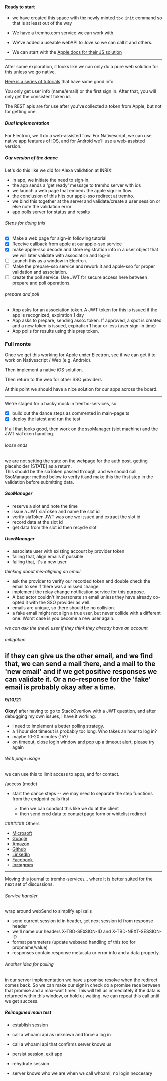 
#### Ready to start

- we have created this space with the newly minted `tbx init` command
so that is at least out of the way
  
 - We have a tremho.com service we can work with.
 - We've added a useable webAPI to Jove so we can call it and others.

- We can start with the [Apple docs for their JS solution](https://developer.apple.com/documentation/sign_in_with_apple/sign_in_with_apple_js)

-----

After some exploration, it looks like we can only do a pure web solution
for this unless we go native.

[Here is a series of tutorials](https://sarunw.com/posts/sign-in-with-apple-1/)
that have some good info.

You only get user info (name/email) on the first sign in. After that,
you will only get the consistent token id.

The REST apis are for use after you've collected a token from Apple, but
not for getting one.

##### Dual implementation
For Electron, we'll do a web-assisted flow.  For Nativescript, we
can use native app features of iOS, and for Android we'll use a web-assisted
version.

##### Our version of the dance
Let's do this like we did for Alexa validation at INRIX:

- In app, we initiate the need to sign-in.
- the app sends a 'get ready' message to tremho server with ids
- we launch a web page that embeds the apple sign-in flow.
- the conclusion of this hits our apple-sso redirect at tremho.
- we bind this together at the server and validate/create a user session
or else note the validation error
- app polls server for status and results

###### Steps for doing this

- [x] Make a web page for sign-in following tutorial 
- [x] Receive callback from apple at our apple-sso service
- [x] make apple-sso decode and store registration info in a user object
  that we will later validate with association and log-in.
- [ ] Launch this as a window in Electron.  
- [ ] Make the prepare-sso service and rework it and apple-sso for proper 
validation and association.
- [ ] create the poll service.  Use JWT for secure access here between
prepare and poll operations.
  
###### prepare and poll

- App asks for an association token.  A JWT token for this is issued if
the app is recognized, expiration 1 day.
- App asks to prepare, sending assoc token.  If approved, a spot is created
and a new token is issued, expiration 1 hour or less (user sign-in time)
- App polls for results using this prep token.   

### Full monte
Once we get this working for Apple under Electron,
see if we can get it to work on Nativescript / Web (e.g. Android).

Then implement a native iOS solution.

Then return to the web for other SSO providers

At this point we should have a nice solution for our apps across the board.

------

We're staged for a hacky mock in tremho-services, so  
- [x] build out the dance steps as commented in main-page.ts 
- [x] deploy the latest and run the test

If all that looks good, then work on the ssoManager (slot machine)
and the JWT siaToken handling.

###### loose ends
we are not setting the state on the webpage for the auth post.
getting placeholder [STATE] as a return.  
This should be the siaToken passed through, and we should
call SsoManager method below to verify it and make this the
first step in the validation before submitting data.

##### SsoManager
- reserve a slot and note the time
- issue a JWT siaToken and name the slot id
- verify siaToken JWT was one we issued and extract the slot id
- record data at the slot id
- get data from the slot id then recycle slot

##### UserManager
- associate user with existing account by provider token
- failing that, align emails if possible
- failing that, it's a new user

_thinking about mis-aligning an email_
- ask the provider to verify our recorded token and double check the email
  to see if there was a missed change.
- implement the relay change notification service for this purpose.
- A bad actor couldn't impersonate an email unless they have already
co-opted it with the SSO provider as well.
- emails are unique, so there should be no collision.
- a fake email might not align a true user, but never collide with
a different one.  Worst case is you become a new user again.
  
_we can ask the (new) user if they think they already have an account_

###### mitigation
if they can give us the other email, and we find that, we can send a mail there, and a mail to 
the 'new email' and if we get positive responses we can validate it.
Or a no-response for the 'fake' email is probably okay after a time.
-----

#### 9/10/21

__Okay!__ after having to go to StackOverflow with a JWT question,
and after debugging my own issues, I have it working.

- I need to implement a better polling strategy.
- a 1 hour slot timeout is probably too long. Who takes an hour to log in?
- maybe 10-20 minutes (15?)
- on timeout, close login window and pop up a timeout alert, please try again

###### Web page usage

we can use this to limit access to apps, and for contact.

/access (mode)

- start the dance steps
 -- we may need to separate the step functions from the endpoint calls first
 
  - then we can conduct this like we do at the client
  - then send cred data to contact page form or whitelist redirect
  
####### Others
- [Microsoft](https://developer.microsoft.com/en-us/identity/add-sign-in-with-microsoft)
- [Google](https://developers.google.com/identity/sign-in/web/sign-in)
- [Amazon](https://developer.amazon.com/apps-and-games/login-with-amazon)
- [Github](https://www.back4app.com/docs/platform/sign-in-with-github)
- [LinkedIn](https://docs.microsoft.com/en-us/linkedin/consumer/integrations/self-serve/sign-in-with-linkedin)
- [Facebook](https://developers.facebook.com/docs/facebook-login)
- [Instagram](https://developers.facebook.com/docs/instagram-basic-display-api/overview#user-token-generator)


-------------
Moving this journal to tremho-services... where it is better suited
for the next set of discussions.

###### Service handler
wrap around webSend to simplify api calls

- send current session id in header, get next session id from response header
- we'll name our headers X-TBD-SESSION-ID and X-TBD-NEXT-SESSION-ID
- format parameters (update websend handling of this too for propname/value)
- responses contain response metadata or error info and a data property.


###### Another idea for polling
in our server implementation we have a promise resolve when the
redirect comes back.
So we can make our sign in check do a promise race between that
promise and a max-wait timer.  This will tell us immediately if
the data is returned within this window, or hold us waiting.
we can repeat this call until we get success.


##### Reimagined main test

- establish session
- call a whoami api as unknown and force a log in
- call a whoami api that confirms server knows us  
- persist session, exit app

- rehydrate session
- server knows who we are when we call whoami, no login neccesary

